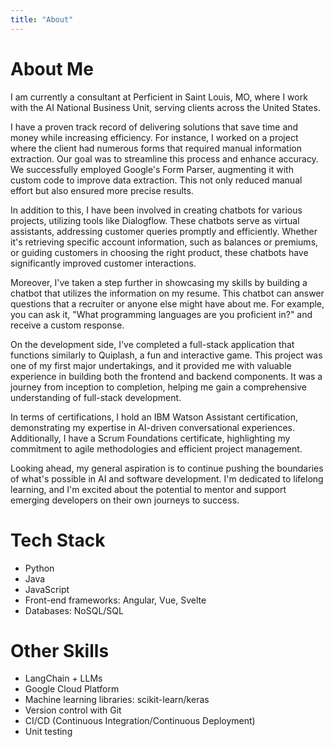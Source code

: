 ```yaml
---
title: "About"
---
```


# About Me

I am currently a consultant at Perficient in Saint Louis, MO, where I work with the AI National Business Unit, serving clients across the United States.

I have a proven track record of delivering solutions that save time and money while increasing efficiency. For instance, I worked on a project where the client had numerous forms that required manual information extraction. Our goal was to streamline this process and enhance accuracy. We successfully employed Google's Form Parser, augmenting it with custom code to improve data extraction. This not only reduced manual effort but also ensured more precise results.

In addition to this, I have been involved in creating chatbots for various projects, utilizing tools like Dialogflow. These chatbots serve as virtual assistants, addressing customer queries promptly and efficiently. Whether it's retrieving specific account information, such as balances or premiums, or guiding customers in choosing the right product, these chatbots have significantly improved customer interactions.

Moreover, I've taken a step further in showcasing my skills by building a chatbot that utilizes the information on my resume. This chatbot can answer questions that a recruiter or anyone else might have about me. For example, you can ask it, "What programming languages are you proficient in?" and receive a custom response.

On the development side, I've completed a full-stack application that functions similarly to Quiplash, a fun and interactive game. This project was one of my first major undertakings, and it provided me with valuable experience in building both the frontend and backend components. It was a journey from inception to completion, helping me gain a comprehensive understanding of full-stack development.

In terms of certifications, I hold an IBM Watson Assistant certification, demonstrating my expertise in AI-driven conversational experiences. Additionally, I have a Scrum Foundations certificate, highlighting my commitment to agile methodologies and efficient project management.

Looking ahead, my general aspiration is to continue pushing the boundaries of what's possible in AI and software development. I'm dedicated to lifelong learning, and I'm excited about the potential to mentor and support emerging developers on their own journeys to success.

# Tech Stack

- Python
- Java
- JavaScript
- Front-end frameworks: Angular, Vue, Svelte
- Databases: NoSQL/SQL

# Other Skills

- LangChain + LLMs
- Google Cloud Platform
- Machine learning libraries: scikit-learn/keras
- Version control with Git
- CI/CD (Continuous Integration/Continuous Deployment)
- Unit testing